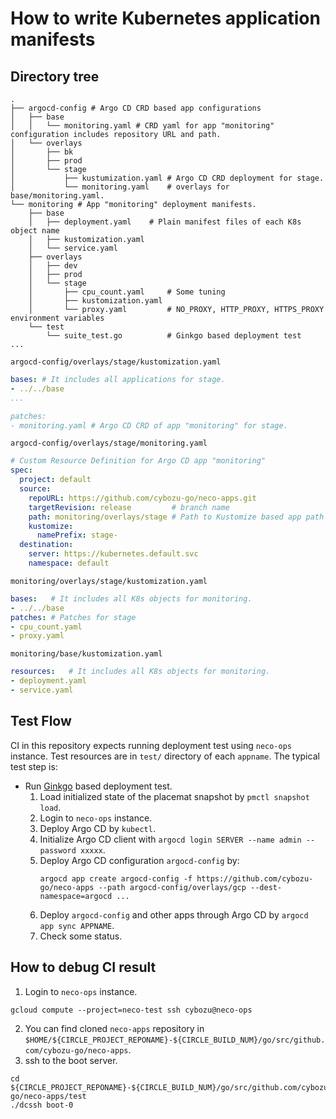 How to write Kubernetes application manifests
=============================================

Directory tree
--------------

```console
.
├── argocd-config # Argo CD CRD based app configurations
│   ├── base
│   │   └── monitoring.yaml # CRD yaml for app "monitoring" configuration includes repository URL and path.
│   └── overlays
│       ├── bk
│       ├── prod
│       └── stage
│           ├── kustumization.yaml # Argo CD CRD deployment for stage.
│           └── monitoring.yaml    # overlays for base/monitoring.yaml.
└── monitoring # App "monitoring" deployment manifests.
    ├── base
    │   ├── deployment.yaml    # Plain manifest files of each K8s object name
    │   ├── kustomization.yaml
    │   └── service.yaml
    ├── overlays
    │   ├── dev
    │   ├── prod
    │   └── stage
    │       ├── cpu_count.yaml     # Some tuning
    │       ├── kustomization.yaml
    │       └── proxy.yaml         # NO_PROXY, HTTP_PROXY, HTTPS_PROXY environment variables
    └── test
        └── suite_test.go          # Ginkgo based deployment test
...
```

`argocd-config/overlays/stage/kustomization.yaml`
```yaml
bases: # It includes all applications for stage.
- ../../base
...

patches:
- monitoring.yaml # Argo CD CRD of app "monitoring" for stage.
```

`argocd-config/overlays/stage/monitoring.yaml`
```yaml
# Custom Resource Definition for Argo CD app "monitoring"
spec:
  project: default
  source:
    repoURL: https://github.com/cybozu-go/neco-apps.git
    targetRevision: release         # branch name
    path: monitoring/overlays/stage # Path to Kustomize based app path
    kustomize:
      namePrefix: stage-
  destination:
    server: https://kubernetes.default.svc
    namespace: default
```

`monitoring/overlays/stage/kustomization.yaml`
```yaml
bases:   # It includes all K8s objects for monitoring.
- ../../base
patches: # Patches for stage
- cpu_count.yaml
- proxy.yaml
```

`monitoring/base/kustomization.yaml`
```yaml
resources:   # It includes all K8s objects for monitoring.
- deployment.yaml
- service.yaml
```

Test Flow
---------

CI in this repository expects running deployment test using `neco-ops` instance. Test resources are in `test/` directory of each `appname`.
The typical test step is:

- Run [Ginkgo][] based deployment test.
    1. Load initialized state of the placemat snapshot by `pmctl snapshot load`.
    2. Login to `neco-ops` instance.
    3. Deploy Argo CD by `kubectl`.
    4. Initialize Argo CD client with `argocd login SERVER --name admin --password xxxxx`.
    5. Deploy Argo CD configuration `argocd-config` by:
        ```console
        argocd app create argocd-config -f https://github.com/cybozu-go/neco-apps --path argocd-config/overlays/gcp --dest-namespace=argocd ...
        ```
    6. Deploy `argocd-config` and other apps through Argo CD by `argocd app sync APPNAME`.
    7. Check some status.

How to debug CI result
----------------------

1. Login to `neco-ops` instance.

```console
gcloud compute --project=neco-test ssh cybozu@neco-ops
```

2. You can find cloned `neco-apps` repository in `$HOME/${CIRCLE_PROJECT_REPONAME}-${CIRCLE_BUILD_NUM}/go/src/github.com/cybozu-go/neco-apps`.
3. ssh to the boot server.
```console
cd ${CIRCLE_PROJECT_REPONAME}-${CIRCLE_BUILD_NUM}/go/src/github.com/cybozu-go/neco-apps/test
./dcssh boot-0
```

[Ginkgo]: https://github.com/onsi/ginkgo
